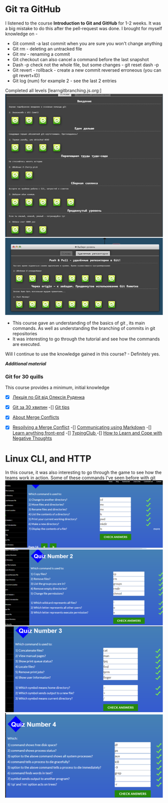 # Git та GitHub

I listened to the course **Introduction to Git and GitHub** for 1-2 weeks. It was a big mistake to do this after the pell-request was done. I brought for myself knowledge on -
* Git commit -a last commit when you are sure you won't change anything
* Git rm - deleting an untracked file
* Git mv - renaming a commit
* Git checkout can also cancel a command before the last snapshot
* Dash -p check not the whole file, but some changes - git reset dash -p
* Git revert - rollback - create a new commit reversed erroneous (you can git revert+ID)
* Git log (num) for example 2 - see the last 2 entries

Completed all levels [learngitbranching.js.org:]
![ScreenShot](/task_git_github/basicgit.png)
![ScreenShot](/task_git_github/remote%20repo.png)

* This course gave an understanding of the basics of git , its main commands. As well as understanding the branching of commits in git repositories
* It was interesting to go through the tutorial and see how the commands are executed.

Will I continue to use the knowledge gained in this course? - Definitely yes.

***Additional material***


### Git for 30 quills

This course provides a minimum, initial knowledge
-[x] [Лекція по Git від Олексія Руденка](https://www.youtube.com/playlist?list=PLS8sEUxbfFY9MnPIFPTNlaS5xX7P5Ge-5)
-[x] [Git за 30 хвилин](https://codeguida.com/post/453)
-[]  [Git tips ](https://www.webfx.com/blog/web-design/git-tips/)
-[X] [About Merge Conflicts](https://docs.github.com/en/pull-requests/collaborating-with-pull-requests/addressing-merge-conflicts/about-merge-conflicts)
-[x] [Resoilving a Merge Conflict](https://docs.github.com/en/pull-requests/collaborating-with-pull-requests/addressing-merge-conflicts/resolving-a-merge-conflict-using-the-command-line)
-[] [Communicating using Markdown](https://lab.github.com/githubtraining/communicating-using-markdown)
-[] [Learn anything front-end](https://learn-anything.xyz/web-development/front-end)
-[] [TypingClub ](https://www.typingclub.com/)
-[] [How to Learn and Cope with Negative Thoughts](https://guides.hexlet.io/learning/)


# Linux CLI, and HTTP


In this course, it was also interesting to go through the game to see how the teams work in action. Some of these commands I've seen before with git
![ScreenShot](/task_linux_cli/quiz1.png)
![ScreenShot](/task_linux_cli/quiz2.png)
![ScreenShot](/task_linux_cli/quiz3.png)
![ScreenShot](/task_linux_cli/quiz4.png)



